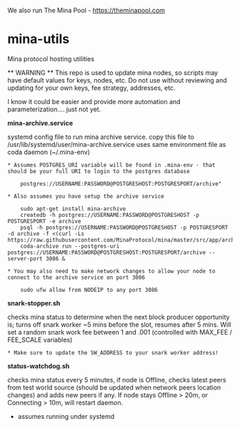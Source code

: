 We also run The Mina Pool - https://theminapool.com

# mina-utils
Mina protocol hosting utilities 

** WARNING ** 
This repo is used to update mina nodes, so scripts may have default values for keys, nodes, etc. 
Do not use without reviewing and updating for your own keys, fee strategy, addresses, etc.

I know it could be easier and provide more automation and parameterization.... just not yet. 


**mina-archive.service**

systemd config file to run mina archive service. 
copy this file to /usr/lib/systemd/user/mina-archive.service
uses same environment file as coda daemon (~/.mina-env)
	
	* Assumes POSTGRES_URI variable will be found in .mina-env - that should be your full URI to login to the postgres database
		
		postgres://USERNAME:PASSWORD@POSTGRESHOST:POSTGRESPORT/archive"

	* Also assumes you have setup the archive service
		
		sudo apt-get install mina-archive
		createdb -h postgres://USERNAME:PASSWORD@POSTGRESHOST -p POSTGRESPORT -e archive
		psql -h postgres://USERNAME:PASSWORD@POSTGRESHOST -p POSTGRESPORT -d archive -f <(curl -Ls https://raw.githubusercontent.com/MinaProtocol/mina/master/src/app/archive/create_schema.sql)
		coda-archive run --postgres-uri postgres://USERNAME:PASSWORD@POSTGRESHOST:POSTGRESPORT/archive --server-port 3086 &
	
	* You may also need to make network changes to allow your node to connect to the archive service on port 3086
	
		sudo ufw allow from NODEIP to any port 3086


**snark-stopper.sh**

checks mina status to determine when the next block producer opportunity is; turns off snark worker ~5 mins before the slot, resumes after 5 mins. Will set a random snark work fee between 1 and .001 (controlled with MAX_FEE / FEE_SCALE variables) 

	* Make sure to update the SW_ADDRESS to your snark worker address!


**status-watchdog.sh** 

checks mina status every 5 minutes, if node is Offline, checks latest peers from test world source (should be updated when network peers location changes) and adds new peers if any. If node stays Offline > 20m, or Connecting > 10m, will restart daemon.

  * assumes running under systemd

